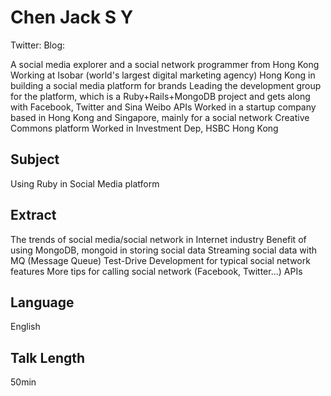 # Chen Jack S Y

Twitter:
Blog:

A social media explorer and a social network programmer from Hong Kong
Working at Isobar (world's largest digital marketing agency) Hong Kong in building a social media platform for brands
Leading the development group for the platform, which is a Ruby+Rails+MongoDB project and gets along with Facebook, Twitter and Sina Weibo APIs
Worked in a startup company based in Hong Kong and Singapore, mainly for a social network Creative Commons platform
Worked in Investment Dep, HSBC Hong Kong

## Subject

Using Ruby in Social Media platform

## Extract

The trends of social media/social network in Internet industry
Benefit of using MongoDB, mongoid in storing social data
Streaming social data with MQ (Message Queue)
Test-Drive Development for typical social network features 
More tips for calling social network (Facebook, Twitter...) APIs

## Language

English

## Talk Length

50min